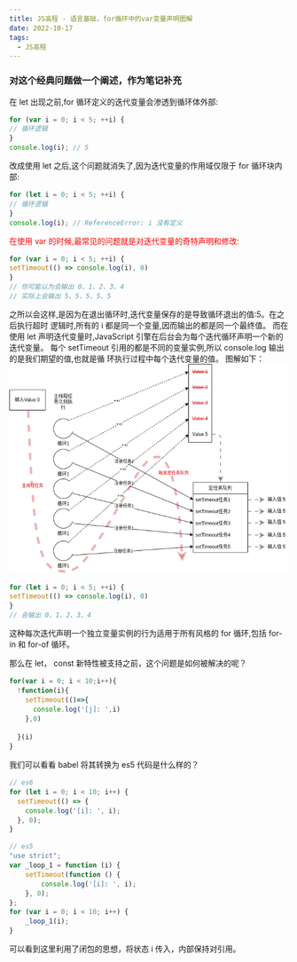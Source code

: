 ```yaml
---
title: JS高程 - 语言基础，for循环中的var变量声明图解
date: 2022-10-17
tags:
  - JS高程
---
```


### 对这个经典问题做一个阐述，作为笔记补充

在 let 出现之前,for 循环定义的迭代变量会渗透到循环体外部:
```js
for (var i = 0; i < 5; ++i) {
// 循环逻辑
}
console.log(i); // 5
```
改成使用 let 之后,这个问题就消失了,因为迭代变量的作用域仅限于 for 循环块内部:
```js
for (let i = 0; i < 5; ++i) {
// 循环逻辑
}
console.log(i); // ReferenceError: i 没有定义
```
<span style="color:red">在使用 var 的时候,最常见的问题就是对迭代变量的奇特声明和修改:</span>
```js
for (var i = 0; i < 5; ++i) {
setTimeout(() => console.log(i), 0)
}
// 你可能以为会输出 0、1、2、3、4
// 实际上会输出 5、5、5、5、5
```

之所以会这样,是因为在退出循环时,迭代变量保存的是导致循环退出的值:5。在之后执行超时
逻辑时,所有的 i 都是同一个变量,因而输出的都是同一个最终值。
而在使用 let 声明迭代变量时,JavaScript 引擎在后台会为每个迭代循环声明一个新的迭代变量。
每个 setTimeout 引用的都是不同的变量实例,所以 console.log 输出的是我们期望的值,也就是循
环执行过程中每个迭代变量的值。
图解如下：
![image](./assets/1735896-20221017205701883-859826157.png)


```js
for (let i = 0; i < 5; ++i) {
setTimeout(() => console.log(i), 0)
}
// 会输出 0、1、2、3、4
```
这种每次迭代声明一个独立变量实例的行为适用于所有风格的 for 循环,包括 for-in 和 for-of
循环。

那么在 let， const 新特性被支持之前，这个问题是如何被解决的呢？
```javascript
for(var i = 0; i < 10;i++){
  !function(i){
    setTimeout(()=>{
      console.log('[j]: ',i)
    },0)
    
  }(i)
}
```

我们可以看看 babel 将其转换为 es5 代码是什么样的？

```javascript
// es6
for (let i = 0; i < 10; i++) {
  setTimeout(() => {
    console.log('[i]: ', i);
  }, 0);
}
```
```javascript
// es5
"use strict";
var _loop_1 = function (i) {
    setTimeout(function () {
        console.log('[i]: ', i);
    }, 0);
};
for (var i = 0; i < 10; i++) {
    _loop_1(i);
}
```
可以看到这里利用了闭包的思想，将状态 i 传入，内部保持对引用。